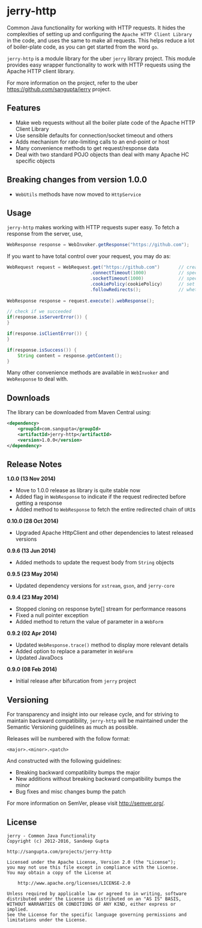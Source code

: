 # jerry-http

Common Java functionality for working with HTTP requests. It hides the complexities of setting up
and configuring the `Apache HTTP Client Library` in the code, and uses the same to make all requests.
This helps reduce a lot of boiler-plate code, as you can get started from the word `go`.

`jerry-http` is a module library for the uber `jerry` library project. This module provides easy
wrapper functionality to work with HTTP requests using the Apache HTTP client library.

For more information on the project, refer to the uber https://github.com/sangupta/jerry project.

## Features

* Make web requests without all the boiler plate code of the Apache HTTP Client Library
* Use sensible defaults for connection/socket timeout and others
* Adds mechanism for rate-limiting calls to an end-point or host
* Many convenience methods to get request/response data
* Deal with two standard POJO objects than deal with many Apache HC specific objects


## Breaking changes from version 1.0.0

* `WebUtils` methods have now moved to `HttpService`
 

## Usage

`jerry-http` makes working with HTTP requests super easy. To fetch a response from the server, use,

```java
WebResponse response = WebInvoker.getResponse("https://github.com");
```

If you want to have total control over your request, you may do as:

```java
WebRequest request = WebRequest.get("https://github.com")		// create the request
							   .connectTimeout(1000)			// specify the connection timeout
							   .socketTimeout(1000)				// specify the socket timeout
							   .cookiePolicy(cookiePolicy)		// set up the cookie policy to be used
							   .followRedirects();				// whether redirects need to be followed or not
							   
WebResponse response = request.execute().webResponse();

// check if we succeeded
if(response.isServerError()) {
}

if(response.isClientError()) {
}

if(response.isSuccess()) {
	String content = response.getContent();
}
```

Many other convenience methods are available in `WebInvoker` and `WebResponse` to deal with.


## Downloads

The library can be downloaded from Maven Central using:

```xml
<dependency>
    <groupId>com.sangupta</groupId>
    <artifactId>jerry-http</artifactId>
    <version>1.0.0</version>
</dependency>
```

## Release Notes

**1.0.0 (13 Nov 2014)**

* Move to 1.0.0 release as library is quite stable now
* Added flag in `WebResponse` to indicate if the request redirected before getting a response
* Added method to `WebResponse` to fetch the entire redirected chain of `URI`s

**0.10.0 (28 Oct 2014)**

* Upgraded Apache HttpClient and other dependencies to latest released versions

**0.9.6 (13 Jun 2014)**

* Added methods to update the request body from `String` objects

**0.9.5 (23 May 2014)**

* Updated dependency versions for `xstream`, `gson`, and `jerry-core`

**0.9.4 (23 May 2014)**

* Stopped cloning on response byte[] stream for performance reasons
* Fixed a null pointer exception
* Added method to return the value of parameter in a `WebForm`

**0.9.2 (02 Apr 2014)**

* Updated `WebResponse.trace()` method to display more relevant details
* Added option to replace a parameter in `WebForm`
* Updated JavaDocs

**0.9.0 (08 Feb 2014)**

* Initial release after bifurcation from `jerry` project

## Versioning

For transparency and insight into our release cycle, and for striving to maintain backward compatibility, 
`jerry-http` will be maintained under the Semantic Versioning guidelines as much as possible.

Releases will be numbered with the follow format:

`<major>.<minor>.<patch>`

And constructed with the following guidelines:

* Breaking backward compatibility bumps the major
* New additions without breaking backward compatibility bumps the minor
* Bug fixes and misc changes bump the patch

For more information on SemVer, please visit http://semver.org/.

## License
	
```
jerry - Common Java Functionality
Copyright (c) 2012-2016, Sandeep Gupta

http://sangupta.com/projects/jerry-http

Licensed under the Apache License, Version 2.0 (the "License");
you may not use this file except in compliance with the License.
You may obtain a copy of the License at

	http://www.apache.org/licenses/LICENSE-2.0

Unless required by applicable law or agreed to in writing, software
distributed under the License is distributed on an "AS IS" BASIS,
WITHOUT WARRANTIES OR CONDITIONS OF ANY KIND, either express or implied.
See the License for the specific language governing permissions and
limitations under the License.
```
